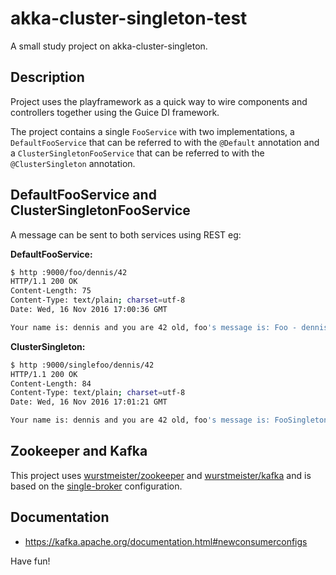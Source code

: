 # akka-cluster-singleton-test
A small study project on akka-cluster-singleton.

## Description
Project uses the playframework as a quick way to wire components and controllers together using the Guice DI framework.

The project contains a single `FooService` with two implementations, a `DefaultFooService` that can be referred to with the `@Default` annotation and a `ClusterSingletonFooService` that can be referred to with the `@ClusterSingleton` annotation.

## DefaultFooService and ClusterSingletonFooService
A message can be sent to both services using REST eg:

__DefaultFooService:__
```bash
$ http :9000/foo/dennis/42
HTTP/1.1 200 OK
Content-Length: 75
Content-Type: text/plain; charset=utf-8
Date: Wed, 16 Nov 2016 17:00:36 GMT

Your name is: dennis and you are 42 old, foo's message is: Foo - dennis, 42
```

__ClusterSingleton:__
```bash
$ http :9000/singlefoo/dennis/42
HTTP/1.1 200 OK
Content-Length: 84
Content-Type: text/plain; charset=utf-8
Date: Wed, 16 Nov 2016 17:01:21 GMT

Your name is: dennis and you are 42 old, foo's message is: FooSingleton - dennis, 42
```

## Zookeeper and Kafka
This project uses [wurstmeister/zookeeper](https://hub.docker.com/r/wurstmeister/zookeeper/) and [wurstmeister/kafka](https://hub.docker.com/r/wurstmeister/kafka/) and is based on the [single-broker](https://github.com/wurstmeister/kafka-docker/blob/master/docker-compose-single-broker.yml)
configuration.

## Documentation
- https://kafka.apache.org/documentation.html#newconsumerconfigs



Have fun!
